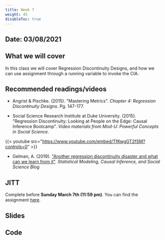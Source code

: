 ```yaml
---
title: Week 7
weight: 45
disableToc: true
---
```


## Date: 03/08/2021

## What we will cover

In this class we will cover Regression Discontinuity Designs, and how we can use assignment through a running variable to invoke the CIA.  

## Recommended readings/videos

- Angrist & Pischke. (2015). "Mastering Metrics". *Chapter 4: Regression Discontinuity Designs*. Pg. 147-177. 

- Social Science Research Institute at Duke University. (2015). "Regression Discontinuity: Looking at People on the Edge: Causal Inference Bootcamp". *Video materials from Mod-U: Powerful Concepts in Social Science*.

{{< youtube src="https://www.youtube.com/embed/TfKwgGT2fSM?controls=0" >}}

- Gelman, A. (2019). ["Another regression discontinuity disaster and what can we learn from it"](https://statmodeling.stat.columbia.edu/2019/06/25/another-regression-discontinuity-disaster-and-what-can-we-learn-from-it/). *Statistical Modeling, Causal Inference, and Social Science Blog*

## JITT

Complete before **Sunday March 7th (11:59 pm)**. You can find the assignment <a onclick="ga('send', 'event', 'External-Link','click','JITT5','0','Link');" href="https://forms.gle/a6FnnkeEdpSmNasM9" target="_blank">here</a>.

## Slides

<!-- {{% button href="https://sta235.netlify.app/Classes/Week7/1_DD/sp2021_sta235_9_dd_cont.html" icon="fas fa-external-link-alt" icon-position="right" %}}New window{{% /button %}} {{% button href="https://sta235.netlify.app/Classes/Week7/1_DD/sp2021_sta235_9_dd_cont.pdf" icon="fas fa-file-pdf" icon-position="right" %}}Download{{% /button %}} 

{{< slides src="https://sta235.netlify.app/Classes/Week7/1_DD/sp2021_sta235_9_dd_cont.html" >}}

{{% button href="https://sta235.netlify.app/Classes/Week7/2_RD/sp2021_sta235_10_regression_discontinuity.html" icon="fas fa-external-link-alt" icon-position="right" %}}New window{{% /button %}} {{% button href="https://sta235.netlify.app/Classes/Week7/2_RD/sp2021_sta235_10_regression_discontinuity.pdf" icon="fas fa-file-pdf" icon-position="right" %}}Download{{% /button %}} 

{{< slides src="https://sta235.netlify.app/Classes/Week7/2_RD/sp2021_sta235_10_regression_discontinuity.html" >}} -->

## Code

<!-- [Here](https://github.com/maibennett/sta235/blob/main/exampleSite/content/Classes/Week3/1_PotentialOutcomes/code/sp2021_sta235_5_PO.R) is the R code we will review in class, with some additional data and questions. -->